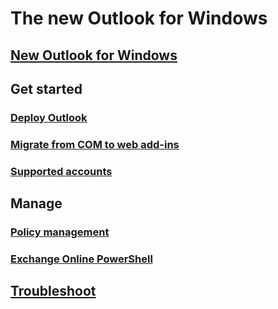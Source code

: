 # The new Outlook for Windows

## [New Outlook for Windows](overview-new-outlook.md)

## Get started
### [Deploy Outlook](get-started/deployment-new-outlook.md)
### [Migrate from COM to web add-ins](get-started/migrate-com-to-web-addins.md)
### [Supported accounts](get-started/supported-account-types.md)

## Manage
### [Policy management](manage/policy-management.md)
### [Exchange Online PowerShell](/powershell/exchange/exchange-online-powershell)

## [Troubleshoot](troubleshoot-deployment-new-outlook.md)
